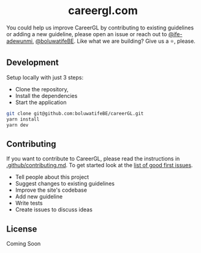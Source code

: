 <h1 align="center">
  careergl.com
</h1>

You could help us improve CareerGL by contributing to existing guidelines or adding a new guideline, please open an issue or reach out to [@ife-adewunmi](https://twitter.com/ife_adewunmi), [@boluwatifeBE](). Like what we are building? Give us a ⭐️, please.

## Development

Setup locally with just 3 steps: 
* Clone the repository, 
* Install the dependencies 
* Start the application

```bash
git clone git@github.com:boluwatifeBE/careerGL.git
yarn install
yarn dev
```

## Contributing

If you want to contribute to CareerGL, please read the instructions in [.github/contributing.md](.github/contributing).
To get started look at the [list of good first issues](https://github.com/boluwatifeBE/careerGL/contribute).

- Tell people about this project
- Suggest changes to existing guidelines
- Improve the site's codebase
- Add new guideline
- Write tests
- Create issues to discuss ideas 

## License

Coming Soon

